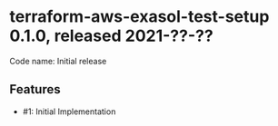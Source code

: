 # terraform-aws-exasol-test-setup 0.1.0, released 2021-??-??

Code name: Initial release

## Features

* #1: Initial Implementation

